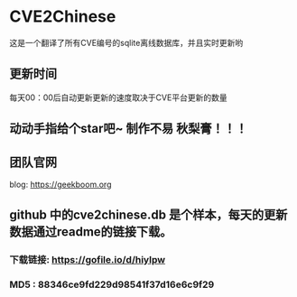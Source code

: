 # CVE2Chinese

这是一个翻译了所有CVE编号的sqlite离线数据库，并且实时更新哟

## 更新时间

每天00：00后自动更新更新的速度取决于CVE平台更新的数量

## 动动手指给个star吧~ 制作不易 秋梨膏！！！

## 团队官网

blog: https://geekboom.org

## github 中的cve2chinese.db 是个样本，每天的更新数据通过readme的链接下载。

### 下载链接: https://gofile.io/d/hiylpw

### MD5 : 88346ce9fd229d98541f37d16e6c9f29


